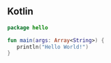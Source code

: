 ## Kotlin

```kotlin
package hello

fun main(args: Array<String>) {
   println("Hello World!")
}
```
